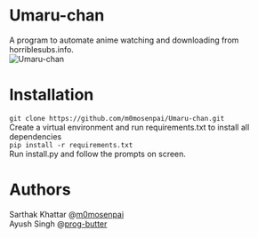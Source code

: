 # Umaru-chan
A program to automate anime watching and downloading from horriblesubs.info. <br>
![Umaru-chan](https://media.giphy.com/media/GYtblmdLnemlO/giphy.gif)

# Installation
`git clone https://github.com/m0mosenpai/Umaru-chan.git`<br>
Create a virtual environment and run requirements.txt to install all dependencies<br>
`pip install -r requirements.txt`<br>
Run install.py and follow the prompts on screen.

# Authors
Sarthak Khattar @[m0mosenpai](https://github.com/m0mosenpai) <br>
Ayush Singh @[prog-butter](https://github.com/prog-butter)
